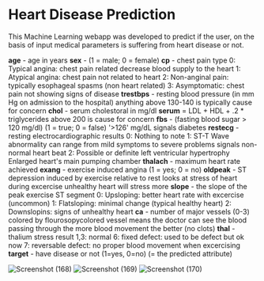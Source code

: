 # Heart Disease Prediction
This Machine Learning webapp was developed to predict if the user, on the basis of input medical parameters is suffering from heart disease or not.

**age** - age in years
**sex** - (1 = male; 0 = female)
**cp** - chest pain type
0: Typical angina: chest pain related decrease blood supply to the heart 
1: Atypical angina: chest pain not related to heart 
2: Non-anginal pain: typically esophageal spasms (non heart related) 
3: Asymptomatic: chest pain not showing signs of disease
**trestbps** - resting blood pressure (in mm Hg on admission to the hospital) anything above 130-140 is typically cause for concern
**chol** - serum cholestoral in mg/dl
**serum** = LDL + HDL + .2 * triglycerides
above 200 is cause for concern
**fbs** - (fasting blood sugar > 120 mg/dl) (1 = true; 0 = false)
'>126' mg/dL signals diabetes
**restecg** - resting electrocardiographic results 
0: Nothing to note 
1: ST-T Wave abnormality can range from mild symptoms to severe problems signals non-normal heart beat 
2: Possible or definite left ventricular hypertrophy Enlarged heart's main pumping chamber
**thalach** - maximum heart rate achieved
**exang** - exercise induced angina (1 = yes; 0 = no)
**oldpeak** - ST depression induced by exercise relative to rest looks at stress of heart during excercise unhealthy heart will stress more
**slope** - the slope of the peak exercise ST segment
0: Upsloping: better heart rate with excercise (uncommon)
1: Flatsloping: minimal change (typical healthy heart)
2: Downslopins: signs of unhealthy heart
**ca** - number of major vessels (0-3) colored by flourosopycolored vessel means the doctor can see the blood passing through the more blood movement the better (no clots)
**thal** - thalium stress result
1,3: normal
6: fixed defect: used to be defect but ok now
7: reversable defect: no proper blood movement when excercising
**target** - have disease or not (1=yes, 0=no) (= the predicted attribute)

![Screenshot (168)](https://user-images.githubusercontent.com/76935226/148761790-ca531058-7ecf-470c-a47c-736d54b59ca7.png)
![Screenshot (169)](https://user-images.githubusercontent.com/76935226/148761805-fbb0e266-f196-41e0-b6fd-c06978f8b068.png)
![Screenshot (170)](https://user-images.githubusercontent.com/76935226/148761986-59cdd8a5-91b9-43b8-a99a-9f1bcee47c27.png)
